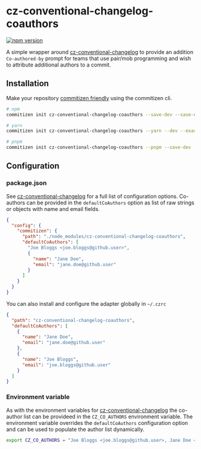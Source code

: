 # cz-conventional-changelog-coauthors

[![npm version](https://img.shields.io/npm/v/cz-conventional-changelog-coauthors.svg?style=flat-square)](https://www.npmjs.org/package/cz-conventional-changelog-coauthors)

A simple wrapper around [cz-conventional-changelog](https://github.com/commitizen/cz-conventional-changelog) to provide an addition `Co-authored-by` prompt for teams that use pair/mob programming and wish to attribute additional authors to a commit.

## Installation

Make your repository [commitizen friendly](https://github.com/commitizen/cz-cli#making-your-repo-commitizen-friendly) using the commitizen cli.

```sh
# npm
commitizen init cz-conventional-changelog-coauthors --save-dev --save-exact

# yarn
commitizen init cz-conventional-changelog-coauthors --yarn --dev --exact

# pnpm
commitizen init cz-conventional-changelog-coauthors --pnpm --save-dev --save-exact
```

## Configuration

### package.json

See [cz-conventional-changelog](https://github.com/commitizen/cz-conventional-changelog#configuration) for a full list of configuration options. Co-authors can be provided in the `defaultCoAuthors` option as list of raw strings or objects with name and email fields.

```json
{
  "config": {
    "commitizen": {
      "path": "./node_modules/cz-conventional-changelog-coauthors",
      "defaultCoAuthors": [
        "Joe Bloggs <joe.bloggs@github.user>",
        {
          "name": "Jane Doe",
          "email": "jane.doe@github.user"
        }
      ]
    }
  }
}
```

You can also install and configure the adapter globally in `~/.czrc`

```json
{
  "path": "cz-conventional-changelog-coauthors",
  "defaultCoAuthors": [
    {
      "name": "Jane Doe",
      "email": "jane.doe@github.user"
    },
    {
      "name": "Joe Bloggs",
      "email": "joe.bloggs@github.user"
    }
  ]
}
```

### Environment variable

As with the environment variables for [cz-conventional-changelog](https://github.com/commitizen/cz-conventional-changelog#environment-variables) the co-author list can be provideed in the `CZ_CO_AUTHORS` environment variable. The environment variable overrides the `defaultCoAuthors` configuration option and can be used to populate the author list dynamically.

```sh
export CZ_CO_AUTHORS = "Joe Bloggs <joe.bloggs@github.user>, Jane Doe <jane.doe@github.user>"
```
